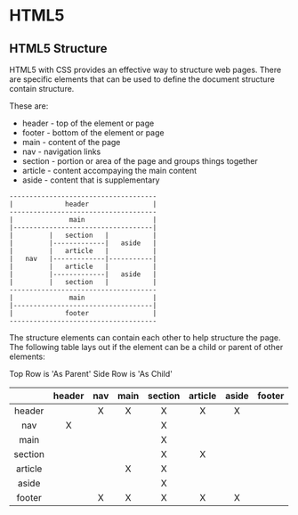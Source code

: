 # HTML5

## HTML5 Structure

HTML5 with CSS provides an effective way to structure web pages. There are specific elements that can be used to define the document structure contain structure. 

These are:
- header - top of the element or page
- footer - bottom of the element or page
- main - content of the page
- nav - navigation links
- section - portion or area of the page and groups things together
- article - content accompaying the main content
- aside - content that is supplementary 

```
-------------------------------------
|             header                |
-------------------------------------
|              main                 |
|-----------------------------------|
|         |   section   |           |
|         |-------------|   aside   |
|         |   article   |           |
|   nav   |-------------|-----------|  
|         |   article   |           |
|         |-------------|   aside   |
|         |   section   |           |
-------------------------------------
|              main                 |
|-----------------------------------|
|             footer                |
-------------------------------------
```

The structure elements can contain each other to help structure the page. The following table lays out if the element can be a child or parent of other elements:

Top Row is 'As Parent' 
Side Row is 'As Child'


|         | header  | nav     | main    | section | article | aside   | footer  | 
| :-----: | :-----: | :-----: | :-----: | :-----: | :-----: | :-----: | :-----: |
| header  |         |    X    |    X    |    X    |    X    |    X    |         |
| nav     |    X    |         |         |    X    |         |         |         |
| main    |         |         |         |    X    |         |         |         |
| section |         |         |         |    X    |    X    |         |         |
| article |         |         |    X    |    X    |         |         |         |
| aside   |         |         |         |    X    |         |         |         |
| footer  |         |    X    |    X    |    X    |    X    |    X    |         |

